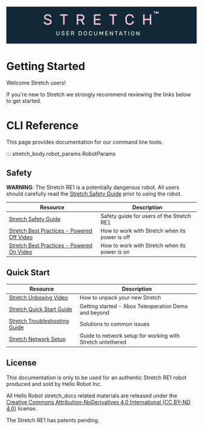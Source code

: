![](./images/banner.png)
# Getting Started
Welcome Stretch users! 

If you're new to Stretch we strongly recommend reviewing the links below to get started. 

# CLI Reference

This page provides documentation for our command line tools.

::: stretch_body.robot_params.RobotParams

## Safety
**WARNING**: The Stretch RE1 is a potentially dangerous robot. All users should carefully read the [Stretch Safety Guide](robot_safety_guide.md) prior to using the robot.

| Resource                                                     | Description                                    |
| ------------------------------------------------------------ | ---------------------------------------------- |
| [Stretch Safety Guide](./guides/robot_safety_guide.md)                | Safety guide for users of the Stretch RE1      |
| [Stretch Best Practices - Powered Off Video](https://youtu.be/mQdOGEksdYM) | How to work with Stretch when its power is off |
| [Stretch Best Practices - Powered On Video](https://youtu.be/iEaapHNfEWA) | How to work with Stretch when its power is on  |

## Quick Start
| Resource                                                  | Description                                           |
| --------------------------------------------------------- | ----------------------------------------------------- |
| [Stretch Unboxing Video](https://youtu.be/O-6VrqqGlig)    | How to unpack your new Stretch                        |
| [Stretch Quick Start Guide](./guides/quick_start_guide.md)         | Getting started  - Xbox Teleoperation Demo and beyond |
| [Stretch Troubleshooting Guide](./guides/troubleshooting_guide.md) | Solutions to common issues                            |
| [Stretch Network Setup](./tutorials/untethered_operation.md)   | Guide to network setup for working with Stretch untethered |

## License
This documentation is only to be used for an authentic Stretch RE1 robot produced and sold by Hello Robot Inc. 

All Hello Robot stretch_docs related materials are released under the [Creative Commons Attribution-NoDerivatives 4.0 International (CC BY-ND 4.0)](https://creativecommons.org/licenses/by-nd/4.0) license.

The Stretch RE1 has patents pending.
